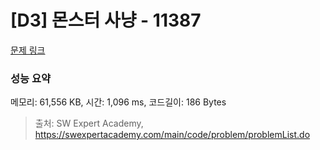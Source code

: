 # [D3] 몬스터 사냥 - 11387 

[문제 링크](https://swexpertacademy.com/main/code/problem/problemDetail.do?contestProbId=AXb6LR76vCcDFARR) 

### 성능 요약

메모리: 61,556 KB, 시간: 1,096 ms, 코드길이: 186 Bytes



> 출처: SW Expert Academy, https://swexpertacademy.com/main/code/problem/problemList.do
